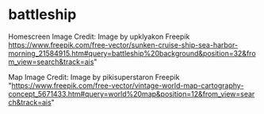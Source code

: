 # battleship

Homescreen Image Credit: Image by upklyakon Freepik
https://www.freepik.com/free-vector/sunken-cruise-ship-sea-harbor-morning_21584915.htm#query=battleship%20background&position=32&from_view=search&track=ais"

Map Image Credit: Image by pikisuperstaron Freepik
"https://www.freepik.com/free-vector/vintage-world-map-cartography-concept_5671433.htm#query=world%20map&position=12&from_view=search&track=ais"
